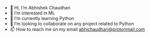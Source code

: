 - 👋 Hi, I’m Abhishek Chaudhari
- 👀 I’m interested in ML
- 🌱 I’m currently learning Python
- 💞️ I’m looking to collaborate on any project related to Python
- 📫 How to reach me on my email abhichaudhari@protonmail.com
